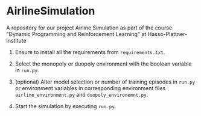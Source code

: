 # AirlineSimulation
A repository for our project Airline Simulation as part of the course "Dynamic Programming and Reinforcement Learning" at Hasso-Plattner-Institute

1. Ensure to install all the requirements from ``requirements.txt``.

2. Select the monopoly or duopoly environment with the boolean variable in ``run.py``.

3. (optional) Alter model selection or number of training episodes in ``run.py`` or environment variables in corresponding environment files ``airline_environment.py`` and ``duopoly_environemnt.py``.

4. Start the simulation by executing ``run.py``.